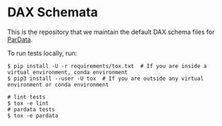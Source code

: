 # DAX Schemata

This is the repository that we maintain the default DAX schema files for
[ParData](https://github.com/codait/pardata).

To run tests locally, run:

    $ pip install -U -r requirements/tox.txt  # If you are inside a virtual environment, conda environment
    $ pip3 install --user -U tox  # If you are outside any virtual environment or conda environment

    # lint tests
    $ tox -e lint
    # pardata tests
    $ tox -e pardata
